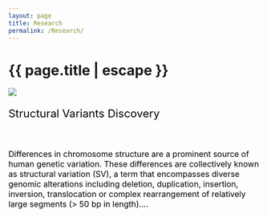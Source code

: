 ```yaml
---
layout: page
title: Research
permalink: /Research/
---
```


<style type="text/css"> 
<!-- 
a:link { 
font-size: 16px; 
color: #000000; 
text-decoration: none; 
} 
a:visited { 
font-size: 16px; 
color: #000000; 
text-decoration: none; 
} 
a:hover { 
font-size: 16px; 
color: #03a9f4; 
text-decoration: underline; 
} 
--> 
</style> 

<h1 class="header center blue-text">{{ page.title | escape }}</h1>

<div class = "row">
    <div class="card horizontal">
      <div class="card-image">
        <img src="./images/Structure.jpg">
      </div>
      <div class="card-stacked">
        <div class="card-content">
        <a href="/Research/Structure.html">
          <p style="font-size:22px">Structural Variants Discovery</p>
          <br>
          <p>Differences in chromosome structure are a prominent source of human genetic variation. 
          These differences are collectively known as structural variation (SV), 
          a term that encompasses diverse genomic alterations including deletion, duplication, 
          insertion, inversion, translocation or complex rearrangement of relatively large segments 
          (> 50 bp in length)....</p>
         </a>
        </div>
      </div>
    </div>
</div>